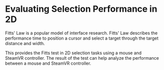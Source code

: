 # Evaluating Selection Performance in 2D

Fitts' Law is a popular model of interface research. Fitts' Law describes the performance time to position a cursor and select a target through the target distance and width.

This provides the Fitts test in 2D selection tasks using a mouse and SteamVR controller. The result of the test can help analyze the performance between a mouse and SteamVR controller.
